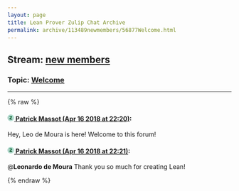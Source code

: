 ```yaml
---
layout: page
title: Lean Prover Zulip Chat Archive 
permalink: archive/113489newmembers/56877Welcome.html
---
```


## Stream: [new members](index.html)
### Topic: [Welcome](56877Welcome.html)

---


{% raw %}
#### [![Click to go to Zulip](../../assets/img/zulip2.png) Patrick Massot (Apr 16 2018 at 22:20)](https://leanprover.zulipchat.com/#narrow/stream/113489-new%20members/topic/Welcome/near/125164742):
Hey, Leo de Moura is here! Welcome to this forum!

#### [![Click to go to Zulip](../../assets/img/zulip2.png) Patrick Massot (Apr 16 2018 at 22:21)](https://leanprover.zulipchat.com/#narrow/stream/113489-new%20members/topic/Welcome/near/125164751):
@**Leonardo de Moura**  Thank you so much for creating Lean!


{% endraw %}
